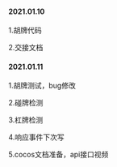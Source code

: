 #### 2021.01.10
1.胡牌代码

2.交接文档


#### 2021.01.11
1.胡牌测试，bug修改

2.碰牌检测

3.杠牌检测

4.响应事件下次写

5.cocos文档准备，api接口视频

